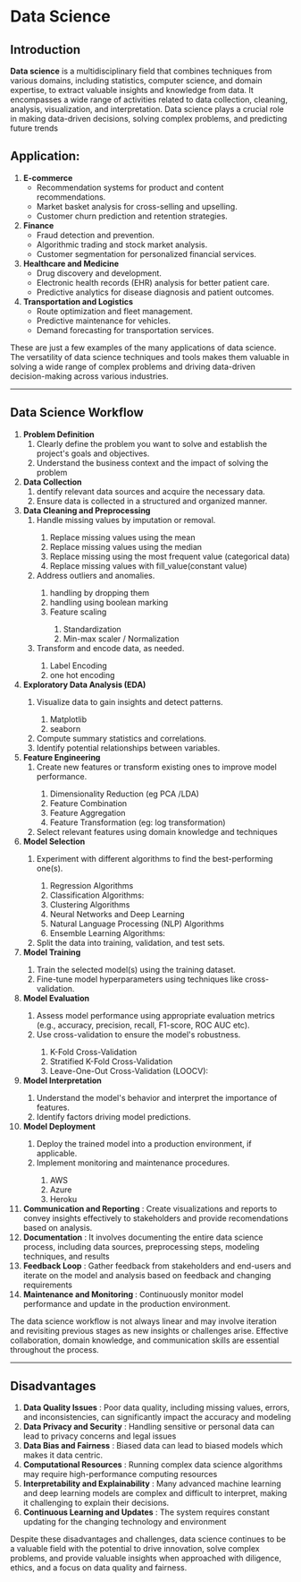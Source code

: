 # Data Science
## Introduction
<b>Data science</b> is a multidisciplinary field that combines techniques from various domains, including statistics, computer science, and domain expertise, to extract valuable insights and knowledge from data. It encompasses a wide range of activities related to data collection, cleaning, analysis, visualization, and interpretation. Data science plays a crucial role in making data-driven decisions, solving complex problems, and predicting future trends

## Application:
<ol>
  <li>
    <b>E-commerce</b>
    <ul>
      <li>Recommendation systems for product and content recommendations. </li>
      <li>Market basket analysis for cross-selling and upselling.</li>
      <li>Customer churn prediction and retention strategies.</li>
    </ul>
  </li>
  <li>
    <b>Finance</b>
    <ul>
      <li>Fraud detection and prevention.</li>
      <li>Algorithmic trading and stock market analysis.</li>
      <li>Customer segmentation for personalized financial services.</li>
    </ul>


  </li>
  <li>
   <b> Healthcare and Medicine</b>
    <ul>
      <li>Drug discovery and development.</li>
      <li>Electronic health records (EHR) analysis for better patient care.</li>
      <li>Predictive analytics for disease diagnosis and patient outcomes.</li>
    </ul>
  </li>
  <li>
   <b> Transportation and Logistics</b>
    <ul>
      <li>Route optimization and fleet management.</li>
      <li>Predictive maintenance for vehicles.</li>
      <li>Demand forecasting for transportation services.</li>
    </ul>
  </li>
</ol>
<p>
  These are just a few examples of the many applications of data science. The versatility of data science techniques and tools makes them valuable in solving a wide range of complex problems and driving data-driven decision-making across various industries.
</p>
<hr>

## Data Science Workflow

<ol>
<li>
 <b> Problem Definition</b>
  <ol>
    <li>Clearly define the problem you want to solve and establish the project's goals and objectives.</li>
    <li>Understand the business context and the impact of solving the problem</li>
  </ol>
</li>

<li>
 <b> Data Collection</b>
  <ol>
    <li>dentify relevant data sources and acquire the necessary data.</li>
    <li>Ensure data is collected in a structured and organized manner.</li>
      
  </ol>
</li>
<li><b>Data Cleaning and Preprocessing</b>
<ol>
  <li>Handle missing values by imputation or removal.</li>
  <ol>
    <li>Replace missing values using the mean</li>
  <li> Replace missing values using the median </li>
    <li>Replace missing using the most frequent value (categorical data)</li>
    <li>Replace missing values with fill_value(constant value)</li>
  </ol>
    
  <li>Address outliers and anomalies.</li>
  <ol>
    <li>handling by dropping them</li>
    <li>handling using boolean marking</li>
    <li>Feature scaling</li>
    <ol>
      <li>Standardization</li>
      <li>Min-max scaler / Normalization</li>
    </ol>
  </ol>
  
  <li>Transform and encode data, as needed.</li>
  <ol>
    <li>Label Encoding</li>
    <li>one hot encoding</li>
  </ol>
 
</ol>
  
</li>
<li><b>Exploratory Data Analysis (EDA)</b></li>
<ol>
  <li>Visualize data to gain insights and detect patterns.</li>
  <ol>
    <li>Matplotlib</li>
    <li>seaborn</li>
  </ol>
  <li>Compute summary statistics and correlations.</li>
  <li>Identify potential relationships between variables.</li>
</ol>
<li>
 <b> Feature Engineering</b>
  <ol>
    <li>Create new features or transform existing ones to improve model performance.</li>
    <ol>
      <li>Dimensionality Reduction (eg PCA /LDA)</li>
      <li>Feature Combination</li>
      <li>Feature Aggregation</li>
      <li>Feature Transformation (eg: log transformation)</li>
    </ol>
    <li>Select relevant features using domain knowledge and techniques</li>
    
  </ol>
</li>
<li><b>Model Selection</b></li>
<ol>
  <li>Experiment with different algorithms to find the best-performing one(s).</li>
  <ol>
    <li>Regression Algorithms</li>
    <li>Classification Algorithms:</li>
    <li>Clustering Algorithms</li>
    <li>Neural Networks and Deep Learning</li>
    <li>Natural Language Processing (NLP) Algorithms</li>
    <li>Ensemble Learning Algorithms:</li>
  </ol>
  <li>Split the data into training, validation, and test sets.</li>
</ol>
<li><b>Model Training</b></li>
<ol>
  <li>Train the selected model(s) using the training dataset.</li>
  <li>Fine-tune model hyperparameters using techniques like cross-validation.</li>
</ol>
<li><b>Model Evaluation</b></li>
<ol>
  <li>Assess model performance using appropriate evaluation metrics (e.g., accuracy, precision, recall, F1-score, ROC AUC etc).</li>
  <li>Use cross-validation to ensure the model's robustness.</li>
  <ol>
    <li>K-Fold Cross-Validation</li>
    <li>Stratified K-Fold Cross-Validation</li>
    <li>Leave-One-Out Cross-Validation (LOOCV):</li>
  </ol>
</ol>
<li><b>Model Interpretation</b></li>
<ol>
  <li>Understand the model's behavior and interpret the importance of features.</li>
  <li>Identify factors driving model predictions.</li>
</ol>
<li><b>Model Deployment</b></li>
<ol>
  <li>Deploy the trained model into a production environment, if applicable.</li>
  <li>Implement monitoring and maintenance procedures.</li>
  <ol>
    <li>AWS</li>
    <li>Azure</li>
    <li>Heroku</li>
  </ol>
</ol>
<li><b>Communication and Reporting</b> : Create visualizations and reports to convey insights effectively to stakeholders and provide recomendations based on analysis.</li>
<li><b>Documentation</b> : It involves documenting the entire data science process, including data sources, preprocessing steps, modeling techniques, and results</li>
<li><b>Feedback Loop</b> : Gather feedback from stakeholders and end-users and iterate on the model and analysis based on feedback and changing requirements</li>
<li><b>Maintenance and Monitoring </b> : Continuously monitor model performance and update in the production environment.</li>
</ol>
<p>
  The data science workflow is not always linear and may involve iteration and revisiting previous stages as new insights or challenges arise. Effective collaboration, domain knowledge, and communication skills are essential throughout the process.
</p>
<hr>

## Disadvantages
<ol>
  <li><b>Data Quality Issues</b> : Poor data quality, including missing values, errors, and inconsistencies, can significantly impact the accuracy  and modeling</li>
  <li><b>Data Privacy and Security</b> : Handling sensitive or personal data can lead to privacy concerns and legal issues</li>
  <li><b>Data Bias and Fairness</b> : Biased data can lead to biased models which makes it data centric.</li>
  <li><b>Computational Resources</b> : Running complex data science algorithms may require high-performance computing resources</li>
  <li><b>Interpretability and Explainability</b> : Many advanced machine learning and deep learning models are complex and difficult to interpret, making it challenging to explain their decisions.</li>
  <li><b>Continuous Learning and Updates</b> : The system requires constant updating for the changing technology and environment</li>
</ol>
<p>Despite these disadvantages and challenges, data science continues to be a valuable field with the potential to drive innovation, solve complex problems, and provide valuable insights when approached with diligence, ethics, and a focus on data quality and fairness.</p>
